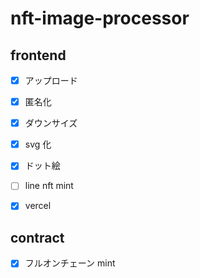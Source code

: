 # nft-image-processor

## frontend

- [x] アップロード
- [x] 匿名化
- [x] ダウンサイズ
- [x] svg 化
- [x] ドット絵

- [ ] line nft mint
- [x] vercel

## contract

- [x] フルオンチェーン mint
